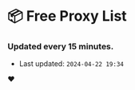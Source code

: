 # :package: Free Proxy List
### Updated every 15 minutes.

- Last updated: `2024-04-22 19:34`

:heart:
